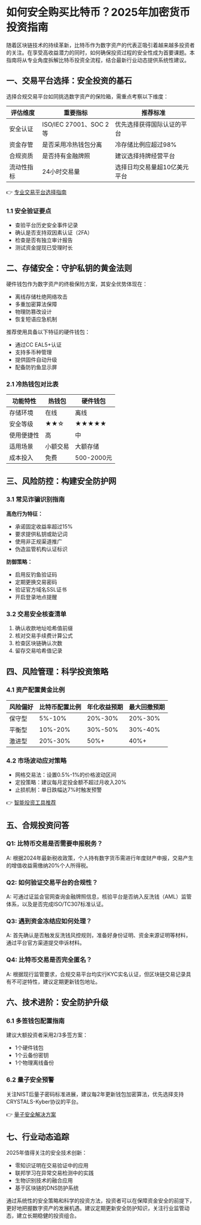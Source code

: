 # 如何安全购买比特币？2025年加密货币投资指南

随着区块链技术的持续革新，比特币作为数字资产的代表正吸引着越来越多投资者的关注。在享受高收益潜力的同时，如何确保投资过程的安全性成为首要课题。本指南将从专业角度拆解比特币投资全流程，结合最新行业动态提供系统性建议。

## 一、交易平台选择：安全投资的基石

选择合规交易平台如同挑选数字资产的保险箱，需重点考察以下维度：

| 评估维度 | 重要指标 | 推荐标准 |
|---------|----------|----------|
| 安全认证 | ISO/IEC 27001、SOC 2等 | 优先选择获得国际认证的平台 |
| 资金存管 | 是否采用冷热钱包分离 | 冷存储比例应超过98% |
| 合规资质 | 是否持有金融牌照 | 建议选择持牌经营平台 |
| 流动性指标 | 24小时交易量 | 选择日均交易量超10亿美元平台 |

👉 [专业交易平台选择指南](https://bit.ly/okx_welcome)

### 1.1 安全验证要点
- 查验平台历史安全事件记录
- 确认是否支持双因素认证（2FA）
- 检查是否有独立审计报告
- 测试资金提现已受理时长

## 二、存储安全：守护私钥的黄金法则

硬件钱包作为数字资产的终极保险方案，其安全优势体现在：
- 离线存储杜绝网络攻击
- 多重加密算法保障
- 物理防篡改设计
- 恢复短语应急机制

推荐使用具备以下特征的硬件钱包：
- 通过CC EAL5+认证
- 支持多币种管理
- 提供固件自动升级
- 配备防钓鱼显示屏

### 2.1 冷热钱包对比表
| 功能特性 | 热钱包 | 硬件钱包 |
|---------|--------|----------|
| 存储环境 | 在线 | 离线 |
| 安全等级 | ★★☆ | ★★★★★ |
| 使用便捷性 | 高 | 中 |
| 适用场景 | 小额交易 | 大额存储 |
| 成本投入 | 免费 | 500-2000元 |

## 三、风险防控：构建安全防护网

### 3.1 常见诈骗识别指南
**高危行为特征：**
- 承诺固定收益率超过15%
- 要求提供私钥或助记词
- 使用非正规渠道推广
- 伪造监管机构认证标识

**防御策略：**
- 启用反钓鱼验证码
- 定期更换交易密码
- 验证官方域名SSL证书
- 开启登录地点提醒

### 3.2 交易安全核查清单
1. 确认收款地址哈希值前缀
2. 核对交易手续费计算公式
3. 检查区块链确认次数
4. 留存交易哈希值记录

## 四、风险管理：科学投资策略

### 4.1 资产配置黄金比例
| 风险偏好 | 比特币配置比例 | 年化收益预期 | 最大回撤预期 |
|---------|----------------|--------------|--------------|
| 保守型 | 5%-10% | 20%-30% | 20%-30% |
| 平衡型 | 10%-20% | 30%-50% | 30%-40% |
| 激进型 | 20%-30% | 50%+ | 40%+ |

### 4.2 市场波动应对策略
- 网格交易法：设置0.5%-1%的价格波动区间
- 定投策略：建议每月定投金额不超过月收入20%
- 止损机制：单日跌幅达7%时触发预警

👉 [智能投资工具推荐](https://bit.ly/okx_welcome)

## 五、合规投资问答

### Q1: 比特币交易是否需要申报税务？
A: 根据2024年最新税收政策，个人持有数字货币需进行年度财产申报，交易产生的增值收益需缴纳20%个人所得税。

### Q2: 如何验证交易平台的合规性？
A: 可通过证监会官网查询金融牌照信息，核验平台是否纳入反洗钱（AML）监管体系，以及是否完成ISO/TC307标准认证。

### Q3: 遇到资金冻结应如何处理？
A: 首先确认是否触发反洗钱风控规则，准备好身份证明、资金来源证明等材料，通过平台官方渠道提交申诉材料。

### Q4: 比特币交易是否完全匿名？
A: 根据现行监管要求，合规交易平台均实行KYC实名认证，但区块链交易记录具有不可逆特性，建议定期更新钱包地址。

## 六、技术进阶：安全防护升级

### 6.1 多签钱包配置指南
建议大额投资者采用2/3多签方案：
- 1个硬件钱包
- 1个云备份密钥
- 1个物理离线备份

### 6.2 量子安全预警
关注NIST后量子密码标准进展，建议每2年更新钱包加密算法，优先选择支持CRYSTALS-Kyber协议的平台。

👉 [量子安全解决方案](https://bit.ly/okx_welcome)

## 七、行业动态追踪

2025年值得关注的安全技术创新：
- 零知识证明在交易验证中的应用
- 联邦学习在异常交易检测中的实践
- 生物识别技术的融合应用
- 基于区块链的DNS防护系统

通过系统性的安全策略和科学的投资方法，投资者可以在保障资金安全的前提下，更好地把握数字资产的发展机遇。建议定期更新安全防护知识，关注行业监管动态，建立长期稳健的投资组合。